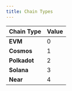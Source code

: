 ```yaml
---
title: Chain Types
---
```


| **Chain Type** | **Value** |
| -------- | -------- | 
| **EVM** | 0 |
| **Cosmos** | 1 |
| **Polkadot** | 2 |
| **Solana** | 3 |
| **Near** | 4  |